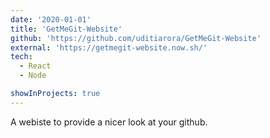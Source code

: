 ```yaml
---
date: '2020-01-01'
title: 'GetMeGit-Website'
github: 'https://github.com/uditiarora/GetMeGit-Website'
external: 'https://getmegit-website.now.sh/'
tech:
  - React
  - Node

showInProjects: true
---
```


A webiste to provide a nicer look at your github.
